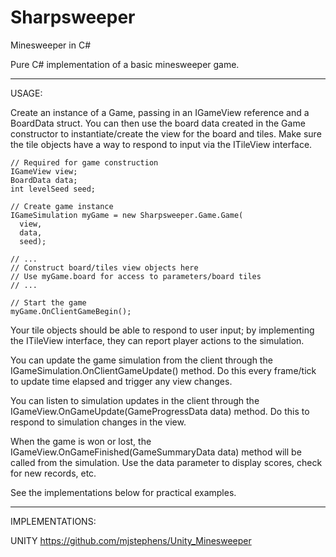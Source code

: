 # Sharpsweeper
Minesweeper in C#

Pure C# implementation of a basic minesweeper game.

---

USAGE:

Create an instance of a Game, passing in an IGameView reference and a BoardData struct. You can then use the board data created in the Game constructor to instantiate/create the view for the board and tiles. Make sure the tile objects have a way to respond to input via the ITileView interface.

```
// Required for game construction
IGameView view;
BoardData data;
int levelSeed seed;

// Create game instance
IGameSimulation myGame = new Sharpsweeper.Game.Game(
  view,
  data,
  seed);
  
// ...
// Construct board/tiles view objects here
// Use myGame.board for access to parameters/board tiles
// ...

// Start the game
myGame.OnClientGameBegin();
```

Your tile objects should be able to respond to user input; by implementing the ITileView interface, they can report player actions to the simulation.

You can update the game simulation from the client through the IGameSimulation.OnClientGameUpdate() method. Do this every frame/tick to update time elapsed and trigger any view changes.

You can listen to simulation updates in the client through the IGameView.OnGameUpdate(GameProgressData data) method. Do this to respond to simulation changes in the view.

When the game is won or lost, the IGameView.OnGameFinished(GameSummaryData data) method will be called from the simulation. Use the data parameter to display scores, check for new records, etc.

See the implementations below for practical examples.

---

IMPLEMENTATIONS:

UNITY
https://github.com/mjstephens/Unity_Minesweeper
